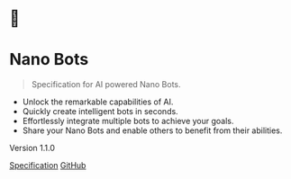 # 🤖
# Nano Bots

> Specification for AI powered Nano Bots.

- Unlock the remarkable capabilities of AI.
- Quickly create intelligent bots in seconds.
- Effortlessly integrate multiple bots to achieve your goals.
- Share your Nano Bots and enable others to benefit from their abilities.

Version 1.1.0

[Specification](README)
[GitHub](https://github.com/icebaker/nano-bots-spec)
